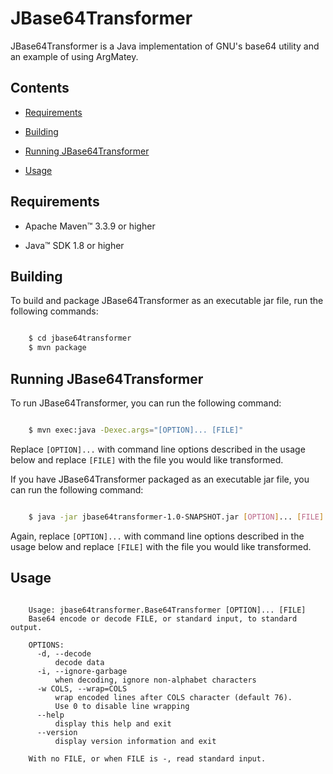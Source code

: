 # JBase64Transformer

JBase64Transformer is a Java implementation of GNU's base64 utility and an example of using ArgMatey.

## Contents

- [Requirements](#requirements)

- [Building](#building)

- [Running JBase64Transformer](#running-jbase64transformer)

- [Usage](#usage)

## Requirements

- Apache Maven&#8482; 3.3.9 or higher 

- Java&#8482; SDK 1.8 or higher

## Building

To build and package JBase64Transformer as an executable jar file, run the following commands:

```bash

    $ cd jbase64transformer
    $ mvn package

```

## Running JBase64Transformer 

To run JBase64Transformer, you can run the following command:

```bash

    $ mvn exec:java -Dexec.args="[OPTION]... [FILE]"

```

Replace `[OPTION]...` with command line options described in the usage below and replace `[FILE]` with the file you would like transformed.

If you have JBase64Transformer packaged as an executable jar file, you can run the following command:

```bash

    $ java -jar jbase64transformer-1.0-SNAPSHOT.jar [OPTION]... [FILE]

```

Again, replace `[OPTION]...` with command line options described in the usage below and replace `[FILE]` with the file you would like transformed.

## Usage

```

    Usage: jbase64transformer.Base64Transformer [OPTION]... [FILE]
    Base64 encode or decode FILE, or standard input, to standard output.
    
    OPTIONS:
      -d, --decode
          decode data
      -i, --ignore-garbage
          when decoding, ignore non-alphabet characters
      -w COLS, --wrap=COLS
          wrap encoded lines after COLS character (default 76).
          Use 0 to disable line wrapping
      --help
          display this help and exit
      --version
          display version information and exit
    
    With no FILE, or when FILE is -, read standard input.

```

